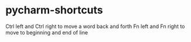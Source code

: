 # pycharm-shortcuts

Ctrl left and Ctrl right to move a word back and forth
Fn left and Fn right to move to beginning and end of line
